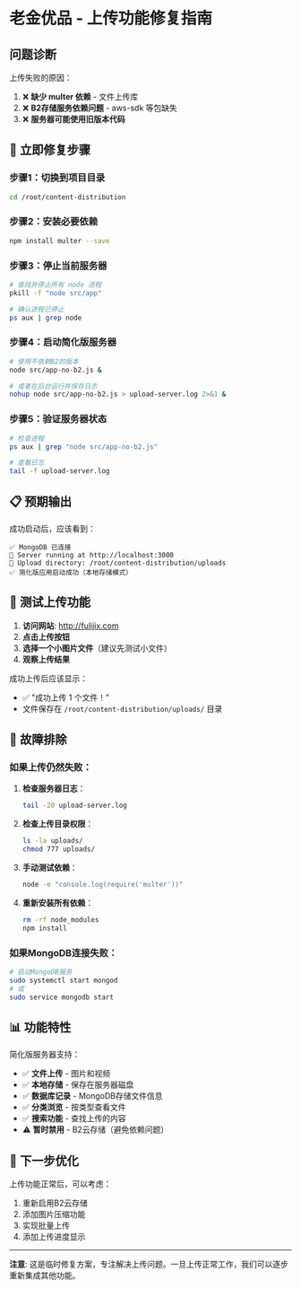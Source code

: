 # 老金优品 - 上传功能修复指南

## 问题诊断

上传失败的原因：
1. ❌ **缺少 multer 依赖** - 文件上传库
2. ❌ **B2存储服务依赖问题** - aws-sdk 等包缺失
3. ❌ **服务器可能使用旧版本代码**

## 🚀 立即修复步骤

### 步骤1：切换到项目目录
```bash
cd /root/content-distribution
```

### 步骤2：安装必要依赖
```bash
npm install multer --save
```

### 步骤3：停止当前服务器
```bash
# 查找并停止所有 node 进程
pkill -f "node src/app"

# 确认进程已停止
ps aux | grep node
```

### 步骤4：启动简化版服务器
```bash
# 使用不依赖B2的版本
node src/app-no-b2.js &

# 或者在后台运行并保存日志
nohup node src/app-no-b2.js > upload-server.log 2>&1 &
```

### 步骤5：验证服务器状态
```bash
# 检查进程
ps aux | grep "node src/app-no-b2.js"

# 查看日志
tail -f upload-server.log
```

## 📋 预期输出

成功启动后，应该看到：
```
✅ MongoDB 已连接
🚀 Server running at http://localhost:3000
📁 Upload directory: /root/content-distribution/uploads
✅ 简化版应用启动成功（本地存储模式）
```

## 🧪 测试上传功能

1. **访问网站**: http://fulijix.com
2. **点击上传按钮**
3. **选择一个小图片文件**（建议先测试小文件）
4. **观察上传结果**

成功上传后应该显示：
- ✅ "成功上传 1 个文件！"
- 文件保存在 `/root/content-distribution/uploads/` 目录

## 🔧 故障排除

### 如果上传仍然失败：

1. **检查服务器日志**：
   ```bash
   tail -20 upload-server.log
   ```

2. **检查上传目录权限**：
   ```bash
   ls -la uploads/
   chmod 777 uploads/
   ```

3. **手动测试依赖**：
   ```bash
   node -e "console.log(require('multer'))"
   ```

4. **重新安装所有依赖**：
   ```bash
   rm -rf node_modules
   npm install
   ```

### 如果MongoDB连接失败：
```bash
# 启动MongoDB服务
sudo systemctl start mongod
# 或
sudo service mongodb start
```

## 📊 功能特性

简化版服务器支持：
- ✅ **文件上传** - 图片和视频
- ✅ **本地存储** - 保存在服务器磁盘
- ✅ **数据库记录** - MongoDB存储文件信息
- ✅ **分类浏览** - 按类型查看文件
- ✅ **搜索功能** - 查找上传的内容
- ⚠️ **暂时禁用** - B2云存储（避免依赖问题）

## 🎯 下一步优化

上传功能正常后，可以考虑：
1. 重新启用B2云存储
2. 添加图片压缩功能
3. 实现批量上传
4. 添加上传进度显示

---

**注意**: 这是临时修复方案，专注解决上传问题。一旦上传正常工作，我们可以逐步重新集成其他功能。 